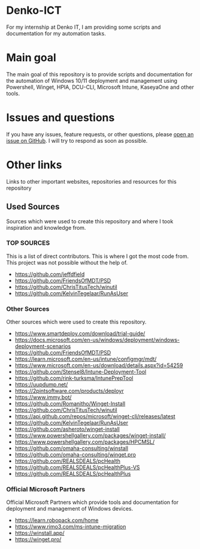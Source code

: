 # Denko-ICT

For my internship at Denko IT, I am providing some scripts and documentation for my automation tasks.

# Main goal
The main goal of this repository is to provide scripts and documentation for the automation of Windows 10/11 deployment and management using Powershell, Winget, HPIA, DCU-CLI, Microsoft Intune, KaseyaOne and other tools.


# Issues and questions
If you have any issues, feature requests, or other questions, please [open an issue on GitHub](https://github.com/Stensel8/DenkoICT/issues). I will try to respond as soon as possible.

# Other links

Links to other important websites, repositories and resources for this repository

## Used Sources

Sources which were used to create this repository and where I took inspiration and knowledge from.

### TOP SOURCES

This is a list of direct contributors. This is where I got the most code from. This project was not possible without the help of.
- https://github.com/jeffdfield
- https://github.com/FriendsOfMDT/PSD
- https://github.com/ChrisTitusTech/winutil
- https://github.com/KelvinTegelaar/RunAsUser

### Other Sources
Other sources which were used to create this repository.

* https://www.smartdeploy.com/download/trial-guide/
* https://docs.microsoft.com/en-us/windows/deployment/windows-deployment-scenarios
* https://github.com/FriendsOfMDT/PSD
* https://learn.microsoft.com/en-us/intune/configmgr/mdt/
* https://www.microsoft.com/en-us/download/details.aspx?id=54259
* https://github.com/Stensel8/Intune-Deployment-Tool
* https://github.com/rink-turksma/IntunePrepTool
* https://uupdump.net/
* https://2pintsoftware.com/products/deployr
* https://www.immy.bot/
* https://github.com/Romanitho/Winget-Install
* https://github.com/ChrisTitusTech/winutil
* https://api.github.com/repos/microsoft/winget-cli/releases/latest
* https://github.com/KelvinTegelaar/RunAsUser
* https://github.com/asheroto/winget-install
* https://www.powershellgallery.com/packages/winget-install/
* https://www.powershellgallery.com/packages/HPCMSL/
* https://github.com/omaha-consulting/winstall
* https://github.com/omaha-consulting/winget.pro
* https://github.com/REALSDEALS/pcHealth
* https://github.com/REALSDEALS/pcHealthPlus-VS
* https://github.com/REALSDEALS/pcHealthPlus

### Official Microsoft Partners
Official Microsoft Partners which provide tools and documentation for deployment and management of Windows devices.
* https://learn.robopack.com/home
* https://www.rimo3.com/ms-intune-migration
* https://winstall.app/
* https://winget.pro/
